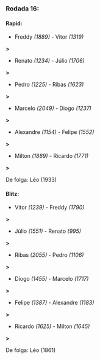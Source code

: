 ### Rodada 16:

#### Rapid:

* Freddy *(1889)*     -     Vitor *(1319)*

 **>** 
* Renato *(1234)*     -     Júlio *(1706)*

 **>** 
* Pedro *(1225)*     -     Ribas *(1623)*

 **>** 
* Marcelo *(2049)*     -     Diogo *(1237)*

 **>** 
* Alexandre *(1154)*     -     Felipe *(1552)*

 **>** 
* Milton *(1889)*     -     Ricardo *(1771)*

 **>** 

De folga: Léo (1933)

#### Blitz:

* Vitor *(1239)*     -     Freddy *(1790)*

 **>** 
* Júlio *(1551)*     -     Renato *(995)*

 **>** 
* Ribas *(2055)*     -     Pedro *(1106)*

 **>** 
* Diogo *(1455)*     -     Marcelo *(1717)*

 **>** 
* Felipe *(1387)*     -     Alexandre *(1183)*

 **>** 
* Ricardo *(1625)*     -     Milton *(1645)*

 **>** 

De folga: Léo (1861)

